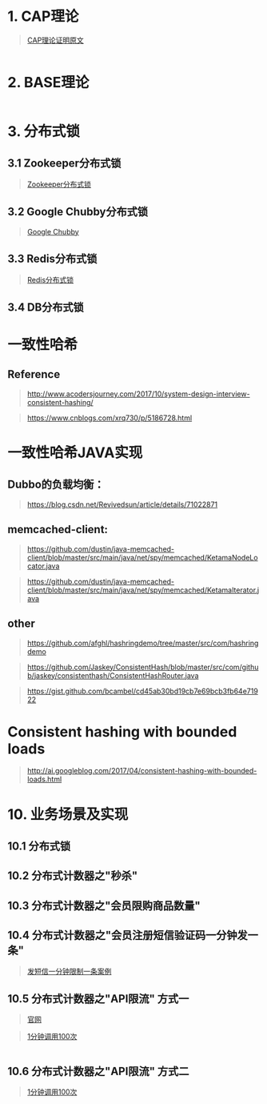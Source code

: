# 1. CAP理论
> [CAP理论证明原文](http://www.hollischuang.com/archives/666)

>
```text

```

# 2. BASE理论
>
```text

```

>
# 3. 分布式锁
## 3.1 Zookeeper分布式锁
> [Zookeeper分布式锁](../basic-sample-zookeeper/README.md)
## 3.2 Google Chubby分布式锁
> [Google Chubby]()
## 3.3 Redis分布式锁
> [Redis分布式锁](../basic-sample-redis/README.md)
## 3.4 DB分布式锁

# 一致性哈希
## Reference
> http://www.acodersjourney.com/2017/10/system-design-interview-consistent-hashing/
 
> https://www.cnblogs.com/xrq730/p/5186728.html
 
# 一致性哈希JAVA实现

## Dubbo的负载均衡：
> https://blog.csdn.net/Revivedsun/article/details/71022871

## memcached-client:
> https://github.com/dustin/java-memcached-client/blob/master/src/main/java/net/spy/memcached/KetamaNodeLocator.java
 
> https://github.com/dustin/java-memcached-client/blob/master/src/main/java/net/spy/memcached/KetamaIterator.java
## other 
> https://github.com/afghl/hashringdemo/tree/master/src/com/hashringdemo
 
> https://github.com/Jaskey/ConsistentHash/blob/master/src/com/github/jaskey/consistenthash/ConsistentHashRouter.java
 
> https://gist.github.com/bcambel/cd45ab30bd19cb7e69bcb3fb64e71922

# Consistent hashing with bounded loads
> http://ai.googleblog.com/2017/04/consistent-hashing-with-bounded-loads.html

# 10. 业务场景及实现
## 10.1 分布式锁
## 10.2 分布式计数器之"秒杀"
## 10.3 分布式计数器之"会员限购商品数量"
## 10.4 分布式计数器之"会员注册短信验证码一分钟发一条"
> [发短信一分钟限制一条案例](./src/main/java/sample/counter/MsgCounter.java)
## 10.5 分布式计数器之"API限流" 方式一
> [官网](http://redis.io/commands/INCR#pattern-rate-limiter)
 
> [1分钟调用100次](./src/main/java/sample/counter/LimitRequest.java)
```java

```
## 10.6 分布式计数器之"API限流" 方式二
> [1分钟调用100次](./src/main/java/sample/counter/LimitRequestWithLua.java)
